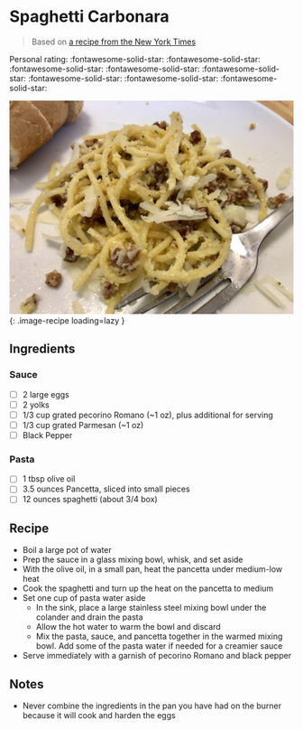# Spaghetti Carbonara

> Based on [a recipe from the New York Times](https://cooking.nytimes.com/recipes/12965-spaghetti-carbonara)

<!-- {cts} rating=5; (User can specify rating on scale of 1-5) -->

Personal rating: :fontawesome-solid-star: :fontawesome-solid-star: :fontawesome-solid-star: :fontawesome-solid-star: :fontawesome-solid-star: :fontawesome-solid-star: :fontawesome-solid-star: :fontawesome-solid-star:

<!-- {cte} -->

<!-- {cts} name_image=spaghetti_carbonara.jpeg; (User can specify image name) -->

![spaghetti_carbonara.jpeg](./spaghetti_carbonara.jpeg){: .image-recipe loading=lazy }

<!-- {cte} -->

## Ingredients

### Sauce

- [ ] 2 large eggs
- [ ] 2 yolks
- [ ] 1/3 cup grated pecorino Romano (~1 oz), plus additional for serving
- [ ] 1/3 cup grated Parmesan (~1 oz)
- [ ] Black Pepper

### Pasta

- [ ] 1 tbsp olive oil
- [ ] 3.5 ounces Pancetta, sliced into small pieces
- [ ] 12 ounces spaghetti (about 3/4 box)

## Recipe

- Boil a large pot of water
- Prep the sauce in a glass mixing bowl, whisk, and set aside
- With the olive oil, in a small pan, heat the pancetta under medium-low heat
- Cook the spaghetti and turn up the heat on the pancetta to medium
- Set one cup of pasta water aside
    - In the sink, place a large stainless steel mixing bowl under the colander and drain the pasta
    - Allow the hot water to warm the bowl and discard
    - Mix the pasta, sauce, and pancetta together in the warmed mixing bowl. Add some of the pasta water if needed for a creamier sauce
- Serve immediately with a garnish of pecorino Romano and black pepper

## Notes

- Never combine the ingredients in the pan you have had on the burner because it will cook and harden the eggs
